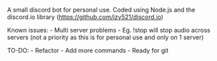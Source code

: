 A small discord bot for personal use.
Coded using Node.js and the discord.io library (https://github.com/izy521/discord.io)

Known issues:
	- Multi server problems
		- Eg. !stop will stop audio across servers (not a priority as this is for personal use and only on 1 server)
	
TO-DO:
	- Refactor
	- Add more commands
	- Ready for git